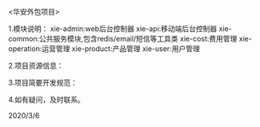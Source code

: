 <华安外包项目>

1.模块说明：
	xie-admin:web后台控制器
	xie-api:移动端后台控制器
	xie-common:公共服务模块,包含redis/email/短信等工具类
	xie-cost:费用管理
	xie-operation:运营管理
	xie-product:产品管理
	xie-user:用户管理

2.项目资源信息：

3.项目简要开发规范：

4.如有疑问，及时联系。

2020/3/6
